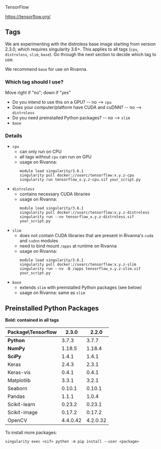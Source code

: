 TensorFlow

https://tensorflow.org/

## Tags
We are experimenting with the distroless base image starting from version 2.3.0, which requires singularity 3.6+. This applies to all tags (`cpu`, `distroless`, `slim`, `base`). Go through the next section to decide which tag to use.

We recommend `base` for use on Rivanna.

### Which tag should I use?

Move right if "no"; down if "yes"

- Do you intend to use this on a GPU? -- no --> `cpu`
- Does your computer/platform have CUDA and cuDNN? -- no --> `distroless`
- Do you need preinstalled Python packages? -- no --> `slim`
- `base`

### Details

- `cpu`
    - can only run on CPU
    - all tags without `cpu` can run on GPU
    - usage on Rivanna:
        ```
        module load singularity/3.6.1
        singularity pull docker://uvarc/tensorflow:x.y.z-cpu
        singularity run tensorflow_x.y.z-cpu.sif your_script.py
        ```
- `distroless`
    - contains necessary CUDA libraries
    - usage on Rivanna:
        ```
        module load singularity/3.6.1
        singularity pull docker://uvarc/tensorflow:x.y.z-distroless
        singularity run --nv tensorflow_x.y.z-distroless.sif your_script.py
        ```
- `slim`
    - does not contain CUDA libraries that are present in Rivanna's `cuda` and `cudnn` modules
    - need to bind mount `/apps` at runtime on Rivanna
    - usage on Rivanna:
        ```
        module load singularity/3.6.1
        singularity pull docker://uvarc/tensorflow:x.y.z-slim
        singularity run --nv -B /apps tensorflow_x.y.z-slim.sif your_script.py
        ```
- `base`
    - extends `slim` with preinstalled Python packages (see below)
    - usage on Rivanna: same as `slim`

## Preinstalled Python Packages
**Bold: contained in all tags**

| Package\Tensorflow| 2.3.0 | 2.2.0 |
|---|---|---| 
|**Python**   | 3.7.3   | 3.7.7   |
|**NumPy**    | 1.18.5  | 1.18.4  |
|**SciPy**    | 1.4.1   | 1.4.1   |
|Keras        | 2.4.3   | 2.3.1   |
|Keras-vis    | 0.4.1   | 0.4.1   |
|Matplotlib   | 3.3.1   | 3.2.1   |
|Seaborn      | 0.10.1  | 0.10.1  |
|Pandas       | 1.1.1   | 1.0.4   |
|Scikit-learn | 0.23.2  | 0.23.1  |
|Scikit-image | 0.17.2  | 0.17.2  |
|OpenCV       | 4.4.0.42| 4.2.0.32|

To install more packages:
```
singularity exec <sif> python -m pip install --user <package>
```
